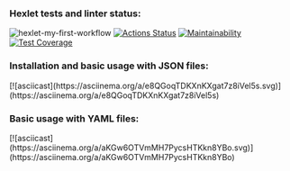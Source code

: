 ### Hexlet tests and linter status:
![hexlet-my-first-workflow](https://github.com/shortykevich/python-project-50/actions/workflows/user_check.yml/badge.svg)
[![Actions Status](https://github.com/shortykevich/python-project-50/actions/workflows/hexlet-check.yml/badge.svg)](https://github.com/shortykevich/python-project-50/actions)
[![Maintainability](https://api.codeclimate.com/v1/badges/4f5a103282e38804c5ae/maintainability)](https://codeclimate.com/github/shortykevich/python-project-50/maintainability)
[![Test Coverage](https://api.codeclimate.com/v1/badges/4f5a103282e38804c5ae/test_coverage)](https://codeclimate.com/github/shortykevich/python-project-50/test_coverage)

<h3>Installation and basic usage with JSON files:</h3>
[![asciicast](https://asciinema.org/a/e8QGoqTDKXnKXgat7z8iVel5s.svg)](https://asciinema.org/a/e8QGoqTDKXnKXgat7z8iVel5s)
<h3>Basic usage with YAML files:</h3>
[![asciicast](https://asciinema.org/a/aKGw6OTVmMH7PycsHTKkn8YBo.svg)](https://asciinema.org/a/aKGw6OTVmMH7PycsHTKkn8YBo)